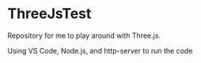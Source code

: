# ThreeJsTest

Repository for me to play around with Three.js.

Using VS Code, Node.js, and http-server to run the code
